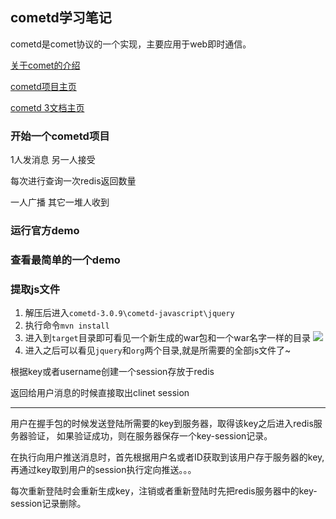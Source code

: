 ## cometd学习笔记

cometd是comet协议的一个实现，主要应用于web即时通信。

[关于comet的介绍](http://www.ibm.com/developerworks/cn/web/wa-lo-comet/ "ibm关于comet的说明")

[cometd项目主页](https://github.com/cometd/cometd)

[cometd 3文档主页](https://docs.cometd.org/current/reference/ "cometd3文档主页")

### 开始一个cometd项目



1人发消息 另一人接受



每次进行查询一次redis返回数量



一人广播 其它一堆人收到




### 运行官方demo


### 查看最简单的一个demo


### 提取js文件

1. 解压后进入`cometd-3.0.9\cometd-javascript\jquery`
2. 执行命令`mvn install`
3. 进入到`target`目录即可看见一个新生成的war包和一个war名字一样的目录
![](http://yotuku.cn/link?url=Vyk9H50eM&tk_plan=free&tk_storage=tietuku&tk_vuid=997cb7b8-c9fb-4951-9269-637f9b27520c&tk_time=2016111119)
4. 进入之后可以看见`jquery`和`org`两个目录,就是所需要的全部js文件了~




根据key或者username创建一个session存放于redis

返回给用户消息的时候直接取出clinet session

---

用户在握手包的时候发送登陆所需要的key到服务器，取得该key之后进入redis服务器验证，
如果验证成功，则在服务器保存一个key-session记录。

在执行向用户推送消息时，首先根据用户名或者ID获取到该用户存于服务器的key,再通过key取到用户的session执行定向推送。。。

每次重新登陆时会重新生成key，注销或者重新登陆时先把redis服务器中的key-session记录删除。